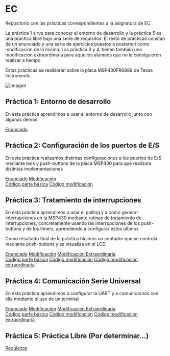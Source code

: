 # EC
Repositorio con las prácticas correspondientes a la asignatura de EC  
  
La práctica 1 sirve para conocer el entorno de desarrollo y la práctica 5 es una práctica libre bajo una serie de requisitos. El resto de prácticas constan de un enunciado y una serie de ejercicios puestos a posteriori como modificación de la misma. Las práctica 3 y 4, tienen también una modificación extraordinaria para aquellos alumnos que no la consiguieron realizar a tiempo  
  
Estas prácticas se realizarán sobre la placa MSP430FR6989 de Texas Instruments  
  
![Imagen](https://www.ti.com/content/dam/ticom/images/products/ic/microcontrollers/msp/evm-board/msp-exp430fr6989-angled.png)  

## Práctica 1: Entorno de desarrollo  
En esta práctica aprendimos a usar el entorno de desarrollo junto con algunas demos  
  
[Enunciado](practica1/enunciado.pdf)  

## Práctica 2: Configuración de los puertos de E/S  
En esta práctica realizamos distintas configuraciones a los puertos de E/S mediante leds y push-buttons de la placa MSP430 para que realizara distintas implementaciones  
  
[Enunciado](practica2/enunciado.pdf) [Modificación](practica2/modificacion.pdf)   
[Código parte básica](practica2/basica.c) [Código modificación](practica2/modificacion.c)  

## Práctica 3: Tratamiento de interrupciones  
En esta práctica aprendimos a usar el polling y a como generar interrupciones en la MSP430 mediante rutinas de tratamiento de interrupciones, concretamente usando las interrupciones de los push-buttons y de los timers, aprendiendo a configurar estos últimos  
  
Como resultado final de la práctica hicimos un contador que se controla mediante push-buttons y se visualiza en el LCD  
  
[Enunciado](practica3/enunciado.pdf) [Modificación](practica3/modificacion.pdf) [Modificación Extraordinaria](practica3/modificacion-extraordinaria.pdf)   
[Código parte básica](practica3/basica.c) [Código modificación](practica3/modificacion.c) [Código modificación extraordinaria](practica3/modificacion-extraordinaria.c)  

## Práctica 4: Comunicación Serie Universal  
En esta práctica aprendimos a configurar la UART y a comunicarnos con ella mediante el uso de un terminal  
  
[Enunciado](practica4/enunciado.pdf) [Modificación](practica4/modificacion.pdf) [Modificación Extraordinaria](practica4/modificacion-extraordinaria.pdf)   
[Código parte básica](practica4/basica.c) [Código modificación](practica4/modificacion.c) [Código modificación extraordinaria](practica4/modificacion-extraordinaria.c)  

## Práctica 5: Práctica Libre (Por determinar...)  
  
[Requisitos](practica5/requisitos.pdf)  
